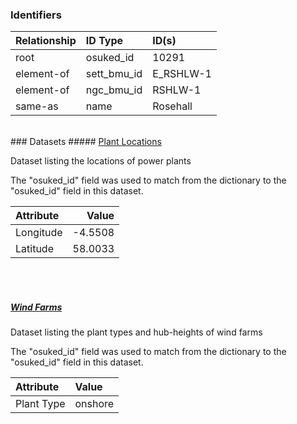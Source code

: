 ### Identifiers

| Relationship   | ID Type     | ID(s)     |
|:---------------|:------------|:----------|
| root           | osuked_id   | 10291     |
| element-of     | sett_bmu_id | E_RSHLW-1 |
| element-of     | ngc_bmu_id  | RSHLW-1   |
| same-as        | name        | Rosehall  |

<br>
### Datasets
##### <a href="https://raw.githubusercontent.com/OSUKED/Dictionary-Datasets/main/datasets/plant-locations/datapackage.json">Plant Locations</a>

Dataset listing the locations of power plants

The "osuked_id" field was used to match from the dictionary to the "osuked_id" field in this dataset.

| Attribute   |   Value |
|:------------|--------:|
| Longitude   | -4.5508 |
| Latitude    | 58.0033 |

<br><br>
##### <a href="https://raw.githubusercontent.com/OSUKED/Dictionary-Datasets/main/datasets/wind-farms/datapackage.json">Wind Farms</a>

Dataset listing the plant types and hub-heights of wind farms

The "osuked_id" field was used to match from the dictionary to the "osuked_id" field in this dataset.

| Attribute   | Value   |
|:------------|:--------|
| Plant Type  | onshore |
